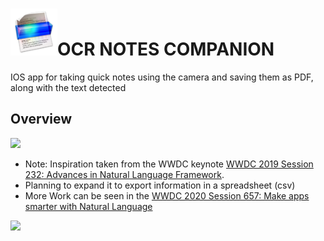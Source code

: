 # <img src="./Icons/iOS/AppIcon.appiconset/prizmo-2-scanning-ocr-speech-2013-05-17-29@3x.png" width =75>OCR NOTES COMPANION 

IOS app for taking quick notes using the camera and saving them as PDF, along with the text detected

## Overview

<img src="https://i.pinimg.com/originals/04/87/5b/04875b50042d589e9b4a54295e1a7219.jpg" width="250">

- Note: Inspiration taken from the WWDC keynote [WWDC 2019 Session 232: Advances in Natural Language Framework](https://developer.apple.com/videos/play/wwdc2019/232/).
- Planning to expand it to export information in a spreadsheet (csv)
- More Work can be seen in the [WWDC 2020 Session 657: Make apps smarter with Natural Language](https://developer.apple.com/videos/play/wwdc2020/10657)

<img src="https://github.com/mihaialexandruteodor/mihaialexandruteodor/blob/master/repoImages/UniPad/promo.gif?raw=true" width="250">
